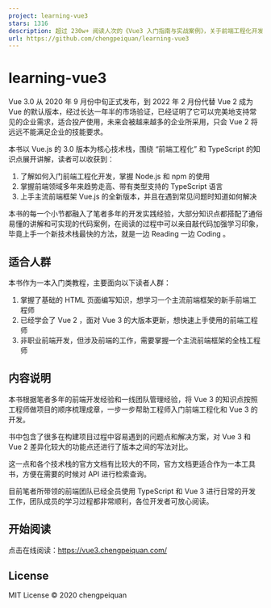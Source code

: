```yaml
---
project: learning-vue3
stars: 1316
description: 超过 230w+ 阅读人次的《Vue3 入门指南与实战案例》，关于前端工程化开发的基础知识点，以及 TypeScript 、 Vue 3 、 Pinia 的入门学习指南。
url: https://github.com/chengpeiquan/learning-vue3
---
```


learning-vue3
=============

Vue 3.0 从 2020 年 9 月份中旬正式发布，到 2022 年 2 月份代替 Vue 2 成为 Vue 的默认版本，经过长达一年半的市场验证，已经证明了它可以完美地支持常见的企业需求，适合投产使用，未来会被越来越多的企业所采用，只会 Vue 2 将远远不能满足企业的技能要求。

本书以 Vue.js 的 3.0 版本为核心技术栈，围绕 “前端工程化” 和 TypeScript 的知识点展开讲解，读者可以收获到：

1.  了解如何入门前端工程化开发，掌握 Node.js 和 npm 的使用
2.  掌握前端领域多年来趋势走高、带有类型支持的 TypeScript 语言
3.  上手主流前端框架 Vue.js 的全新版本，并且在遇到常见问题时知道如何解决

本书的每一个小节都融入了笔者多年的开发实践经验，大部分知识点都搭配了通俗易懂的讲解和可实现的代码案例，在阅读的过程中可以亲自敲代码加强学习印象，毕竟上手一个新技术栈最快的方法，就是一边 Reading 一边 Coding 。

适合人群
----

本书作为一本入门类教程，主要面向以下读者人群：

1.  掌握了基础的 HTML 页面编写知识，想学习一个主流前端框架的新手前端工程师
2.  已经学会了 Vue 2 ，面对 Vue 3 的大版本更新，想快速上手使用的前端工程师
3.  非职业前端开发，但涉及前端的工作，需要掌握一个主流前端框架的全栈工程师

内容说明
----

本书根据笔者多年的前端开发经验和一线团队管理经验，将 Vue 3 的知识点按照工程师做项目的顺序梳理成章，一步一步帮助工程师入门前端工程化和 Vue 3 的开发。

书中包含了很多在构建项目过程中容易遇到的问题点和解决方案，对 Vue 3 和 Vue 2 差异化较大的功能点还进行了版本之间的写法对比。

这一点和各个技术栈的官方文档有比较大的不同，官方文档更适合作为一本工具书，方便在需要的时候对 API 进行检索查询。

目前笔者所带领的前端团队已经全员使用 TypeScript 和 Vue 3 进行日常的开发工作，团队成员的学习过程都非常顺利，各位开发者可放心阅读。

开始阅读
----

点击在线阅读：https://vue3.chengpeiquan.com/

License
-------

MIT License © 2020 chengpeiquan
